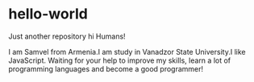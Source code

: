 # hello-world
Just another repository
hi Humans!

I am Samvel from Armenia.I am study in Vanadzor State University.I like JavaScript.
Waiting for your help to improve my skills, learn a lot of programming languages and become a good programmer!
